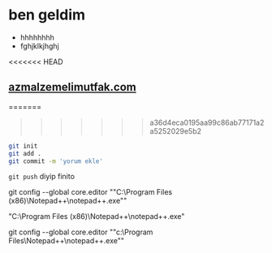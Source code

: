 

# ben geldim
- hhhhhhhh
- fghjklkjhghj

<<<<<<< HEAD
## [azmalzemelimutfak.com](http://www.azmalzemelimutfak.com)

=======
>>>>>>> a36d4eca0195aa99c86ab77171a2a5252029e5b2
```bash
git init
git add .
git commit -m 'yorum ekle'
```

`git push` diyip finito

git config --global core.editor "\"C:\Program Files (x86)\Notepad++\notepad++.exe\""

"C:\Program Files (x86)\Notepad++\notepad++.exe"

git config --global core.editor "\"c:\Program Files\Notepad++\notepad++.exe\""
